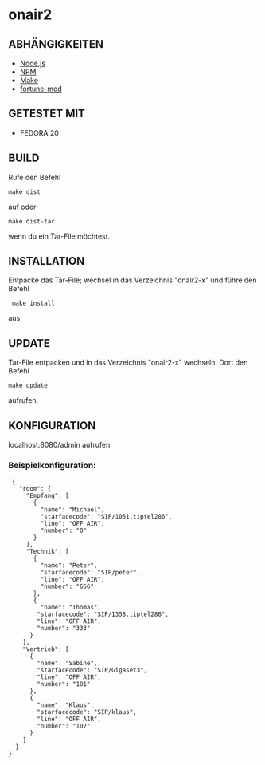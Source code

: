 onair2
======

ABHÄNGIGKEITEN
--------------

* [Node.js](http://nodejs.org/)
* [NPM](https://www.npmjs.org/)
* [Make](http://www.gnu.org/software/make/)
* [fortune-mod](http://wiki.ubuntuusers.de/fortune)


GETESTET MIT
------------
* FEDORA 20

BUILD
-----

Rufe den Befehl

    make dist

auf oder

    make dist-tar

wenn du ein Tar-File möchtest.


INSTALLATION
------------

Entpacke das Tar-File; wechsel in das Verzeichnis "onair2-x" und führe den
Befehl

     make install

aus.

UPDATE
------

Tar-File entpacken und in das Verzeichnis "onair2-x" wechseln. Dort den Befehl

    make update

aufrufen.


KONFIGURATION
-------------

localhost:8080/admin aufrufen



### Beispielkonfiguration:

     {
       "room": {
         "Empfang": [
           {
             "name": "Michael",
             "starfacecode": "SIP/1051.tiptel286",
             "line": "OFF AIR",
             "number": "0"
           }
         ],
         "Technik": [
           {
             "name": "Peter",
             "starfacecode": "SIP/peter",
             "line": "OFF AIR",
             "number": "666"
           },
           {
             "name": "Thomas",
            "starfacecode": "SIP/1358.tiptel286",
            "line": "OFF AIR",
            "number": "333"
          }
        ],
        "Vertrieb": [
          {
            "name": "Sabine",
            "starfacecode": "SIP/Gigaset3",
            "line": "OFF AIR",
            "number": "101"
          },
          {
            "name": "Klaus",
            "starfacecode": "SIP/klaus",
            "line": "OFF AIR",
            "number": "102"
          }
        ]
      }
    }
